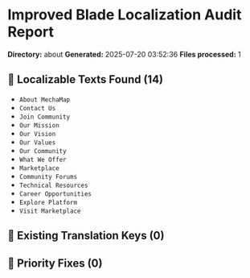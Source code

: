 # Improved Blade Localization Audit Report

**Directory:** about
**Generated:** 2025-07-20 03:52:36
**Files processed:** 1

## 📝 Localizable Texts Found (14)

- `About MechaMap`
- `Contact Us`
- `Join Community`
- `Our Mission`
- `Our Vision`
- `Our Values`
- `Our Community`
- `What We Offer`
- `Marketplace`
- `Community Forums`
- `Technical Resources`
- `Career Opportunities`
- `Explore Platform`
- `Visit Marketplace`

## 🔑 Existing Translation Keys (0)


## 🎯 Priority Fixes (0)

